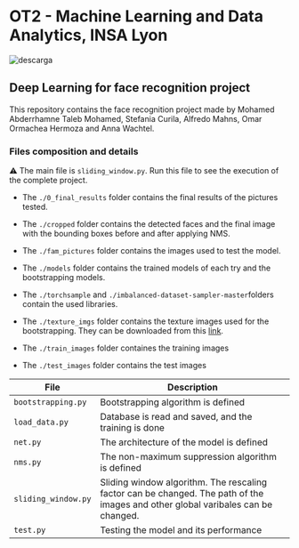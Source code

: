 # OT2 - Machine Learning and Data Analytics, INSA Lyon

![descarga](https://user-images.githubusercontent.com/53874772/205325067-f993b168-918e-408e-9bb4-8d956d65b250.png)

## Deep Learning for face recognition project

This repository contains the face recognition project made by Mohamed Abderrhamne Taleb Mohamed, Stefania Curila, Alfredo Mahns, Omar Ormachea Hermoza and Anna Wachtel.

### Files composition and details

:warning: The main file is ``` sliding_window.py ```. Run this file to see the execution of the complete project.

* The ``` ./0_final_results ``` folder contains the final results of the pictures tested.

* The ``` ./cropped ``` folder contains the detected faces and the final image with the bounding boxes before and after applying NMS.

* The ``` ./fam_pictures ``` folder contains the images used to test the model.

* The ``` ./models ``` folder contains the trained models of each try and the bootstrapping models.

* The ``` ./torchsample ``` and ``` ./imbalanced-dataset-sampler-master ```folders contain the used libraries.

* The ``` ./texture_imgs ``` folder contains the texture images used for the bootstrapping. They can be downloaded from this [link](https://1drv.ms/u/s!AhXBXVYMvnktm_wB8OKGA-bC50NH3g?e=knhLK2).

* The ```./train_images``` folder containes the training images

* The ```./test_images``` folder contains the test images

| File | Description |
| --- | --- |
| ``` bootstrapping.py ``` | Bootstrapping algorithm is defined |
| ``` load_data.py ``` | Database is read and saved, and the training is done |
| ``` net.py ``` | The architecture of the model is defined |
| ``` nms.py ``` | The non-maximum suppression algorithm is defined |
| ``` sliding_window.py ``` | Sliding window algorithm. The rescaling factor can be changed. The path of the images and other global varibales can be changed. |
| ``` test.py ``` | Testing the model and its performance |
